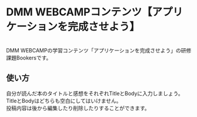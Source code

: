 # DMM WEBCAMPコンテンツ【アプリケーションを完成させよう】
<br>
DMM WEBCAMPの学習コンテンツ「アプリケーションを完成させよう」の研修課題Bookersです。
<br>

## 使い方

自分が読んだ本のタイトルと感想をそれぞれTitleとBodyに入力しましょう。
<br>
TitleとBodyはどちらも空白にしてはいけません。
<br>
投稿内容は後から編集したり削除したりすることができます。
